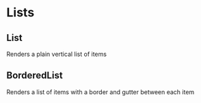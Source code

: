 # Lists

## List
Renders a plain vertical list of items

## BorderedList
Renders a list of items with a border and gutter between each item
